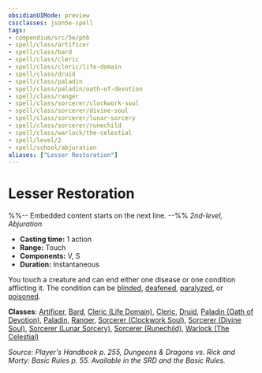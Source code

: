 ```yaml
---
obsidianUIMode: preview
cssclasses: json5e-spell
tags:
- compendium/src/5e/phb
- spell/class/artificer
- spell/class/bard
- spell/class/cleric
- spell/class/cleric/life-domain
- spell/class/druid
- spell/class/paladin
- spell/class/paladin/oath-of-devotion
- spell/class/ranger
- spell/class/sorcerer/clockwork-soul
- spell/class/sorcerer/divine-soul
- spell/class/sorcerer/lunar-sorcery
- spell/class/sorcerer/runechild
- spell/class/warlock/the-celestial
- spell/level/2
- spell/school/abjuration
aliases: ["Lesser Restoration"]
---
```

# Lesser Restoration
%%-- Embedded content starts on the next line. --%%
*2nd-level, Abjuration*  

- **Casting time:** 1 action
- **Range:** Touch
- **Components:** V, S
- **Duration:** Instantaneous

You touch a creature and can end either one disease or one condition afflicting it. The condition can be [blinded](/Systems/5e/rules/conditions.md#blinded), [deafened](/Systems/5e/rules/conditions.md#deafened), [paralyzed](/Systems/5e/rules/conditions.md#paralyzed), or [poisoned](/Systems/5e/rules/conditions.md#poisoned).

**Classes**: [Artificer](/Systems/5e/classes/artificer-tce.md), [Bard](/Systems/5e/classes/bard.md), [Cleric (Life Domain)](/Systems/5e/classes/cleric-life-domain.md), [Cleric](/Systems/5e/classes/cleric.md), [Druid](/Systems/5e/classes/druid.md), [Paladin (Oath of Devotion)](/Systems/5e/classes/paladin-oath-of-devotion.md), [Paladin](/Systems/5e/classes/paladin.md), [Ranger](/Systems/5e/classes/ranger.md), [Sorcerer (Clockwork Soul)](/Systems/5e/classes/sorcerer-clockwork-soul-tce.md), [Sorcerer (Divine Soul)](/Systems/5e/classes/sorcerer-divine-soul-xge.md), [Sorcerer (Lunar Sorcery)](/Systems/5e/classes/sorcerer-lunar-sorcery-dsotdq.md), [Sorcerer (Runechild)](/Systems/5e/classes/sorcerer-runechild-tdcsr.md), [Warlock (The Celestial)](/Systems/5e/classes/warlock-the-celestial-xge.md)

*Source: Player's Handbook p. 255, Dungeons & Dragons vs. Rick and Morty: Basic Rules p. 55. Available in the SRD and the Basic Rules.*